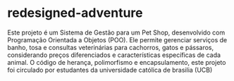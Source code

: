 # redesigned-adventure
Este projeto é um Sistema de Gestão para um Pet Shop, desenvolvido com Programação Orientada a Objetos (POO). Ele permite gerenciar serviços de banho, tosa e consultas veterinárias para cachorros, gatos e pássaros, considerando preços diferenciados e características específicas de cada animal. O código de herança, polimorfismo e encapsulamento, este projeto foi circulado por estudantes da universidade católica de brasilia (UCB)
